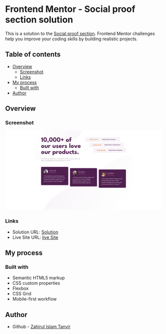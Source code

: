 # Frontend Mentor - Social proof section solution

This is a solution to the [Social proof section](https://www.frontendmentor.io/challenges/social-proof-section-6e0qTv_bA/hub). Frontend Mentor challenges help you improve your coding skills by building realistic projects.

## Table of contents

- [Overview](#overview)
  - [Screenshot](#screenshot)
  - [Links](#links)
- [My process](#my-process)
  - [Built with](#built-with)
- [Author](#author)

## Overview

### Screenshot

![](./images/screenshoot/social-proof.png)

### Links

- Solution URL: [Solution](https://github.com/ZTanvir/fem-social-proof-section)
- Live Site URL: [live Site](https://ztanvir.github.io/fem-social-proof-section/)

## My process

### Built with

- Semantic HTML5 markup
- CSS custom properties
- Flexbox
- CSS Grid
- Mobile-first workflow

## Author

- Github - [Zahirul Islam Tanvir](https://github.com/ZTanvir)
